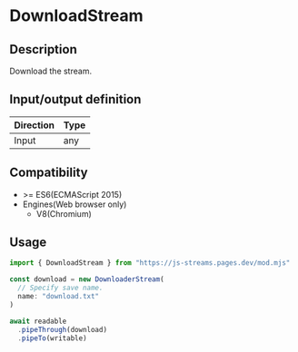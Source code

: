 # DownloadStream

## Description
Download the stream.

## Input/output definition
|Direction|Type|
|-|-|
|Input|any|

## Compatibility
* \>= ES6(ECMAScript 2015)
* Engines(Web browser only)
  * V8(Chromium)

## Usage
```ts
import { DownloadStream } from "https://js-streams.pages.dev/mod.mjs"

const download = new DownloaderStream(
  // Specify save name.
  name: "download.txt"
)

await readable
  .pipeThrough(download)
  .pipeTo(writable)
```